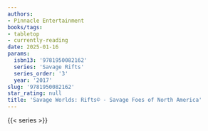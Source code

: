 ```yaml
---
authors:
- Pinnacle Entertainment
books/tags:
- tabletop
- currently-reading
date: 2025-01-16
params:
  isbn13: '9781950082162'
  series: 'Savage Rifts'
  series_order: '3'
  year: '2017'
slug: '9781950082162'
star_rating: null
title: 'Savage Worlds: Rifts© - Savage Foes of North America'
---
```


<!--more-->

{{< series >}}
